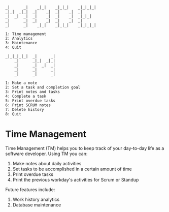     _|      _|    _|_|    _|_|_|    _|_|_|_|  
    _|_|  _|_|  _|    _|  _|    _|  _|        
    _|  _|  _|  _|    _|  _|    _|  _|_|_|    
    _|      _|  _|    _|  _|    _|  _|        
    _|      _|    _|_|    _|_|_|    _|_|_|_| 

    1: Time management
    2: Analytics
    3: Maintenance
    4: Quit

    _|_|_|_|_|  _|      _|  
        _|      _|_|  _|_|  
        _|      _|  _|  _|  
        _|      _|      _|  
        _|      _|      _|

    1: Make a note
    2: Set a task and completion goal
    3: Print notes and tasks
    4: Complete a task
    5: Print overdue tasks
    6: Print SCRUM notes
    7: Delete history
    8: Quit

# Time Management
Time Management (TM) helps you to keep track of your day-to-day life as a software developer. Using TM you can:

1. Make notes about daily activities
2. Set tasks to be accomplished in a certain amount of time
3. Print overdue tasks
4. Print the previous workday's activities for Scrum or Standup


Future features include:

1. Work history analytics
2. Database maintenance
